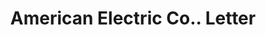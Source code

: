 ---
doi: 10.7916/D8HB0H5K
date_other: '1915'
date_other_textual: '1915'
form: correspondence
genre:
- Letters (correspondence)
name:
- American Electric Co.
object_in_context_url: https://biggert.cul.columbia.edu/items/view/ave_biggert_00155
subject_hierarchical_geographic:
- Chicago, Illinois, United States
subject_name:
- American Electric Co.
title: American Electric Co.. Letter
sort_title: American Electric Co.. Letter
call_number: ave_biggert_00155
coordinates:
- 41.83694444444445,-87.68472222222222
pid: ave_biggert_00155
identifiers: ave_biggert_00155
permalink: /biggert/ave_biggert_00155/
layout: iiif-image-page
---